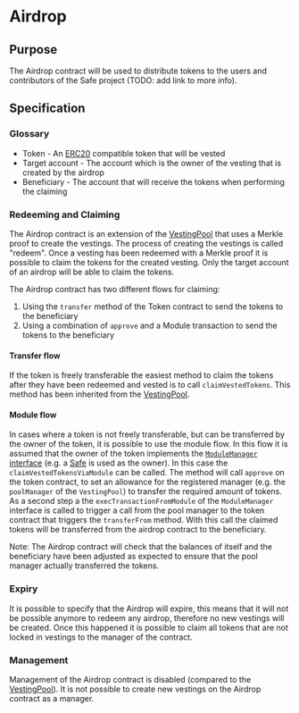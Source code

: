 # Airdrop

## Purpose

The Airdrop contract will be used to distribute tokens to the users and contributors of the Safe project (TODO: add link to more info).

## Specification

### Glossary

- Token - An [ERC20](https://eips.ethereum.org/EIPS/eip-20) compatible token that will be vested
- Target account - The account which is the owner of the vesting that is created by the airdrop
- Beneficiary - The account that will receive the tokens when performing the claiming

### Redeeming and Claiming

The Airdrop contract is an extension of the [VestingPool](./vesting.md) that uses a Merkle proof to create the vestings. The process of creating the vestings is called "redeem". Once a vesting has been redeemed with a Merkle proof it is possible to claim the tokens for the created vesting. Only the target account of an airdrop will be able to claim the tokens.

The Airdrop contract has two different flows for claiming:

1. Using the `transfer` method of the Token contract to send the tokens to the beneficiary
2. Using a combination of `approve` and a Module transaction to send the tokens to the beneficiary

#### Transfer flow

If the token is freely transferable the easiest method to claim the tokens after they have been redeemed and vested is to call `claimVestedTokens`. This method has been inherited from the [VestingPool](./vesting.md#claiming).

#### Module flow

In cases where a token is not freely transferable, but can be transferred by the owner of the token, it is possible to use the module flow. In this flow it is assumed that the owner of the token implements the [`ModuleManager` interface](../contracts/interfaces/ModuleManager.sol) (e.g. a [Safe](https://www.github.com/safe-global/safe-contracts) is used as the owner). In this case the `claimVestedTokensViaModule` can be called. The method will call `approve` on the token contract, to set an allowance for the registered manager (e.g. the `poolManager` of the `VestingPool`) to transfer the required amount of tokens. As a second step a the `execTransactionFromModule` of the `ModuleManager`  interface is called to trigger a call from the pool manager to the token contract that triggers the `transferFrom` method. With this call the claimed tokens will be transferred from the airdrop contract to the beneficiary.

Note: The Airdrop contract will check that the balances of itself and the beneficiary have been adjusted as expected to ensure that the pool manager actually transferred the tokens.

### Expiry

It is possible to specify that the Airdrop will expire, this means that it will not be possible anymore to redeem any airdrop, therefore no new vestings will be created. Once this happened it is possible to claim all tokens that are not locked in vestings to the manager of the contract.

### Management

Management of the Airdrop contract is disabled (compared to the [VestingPool](./vesting.md)). It is not possible to create new vestings on the Airdrop contract as a manager.

